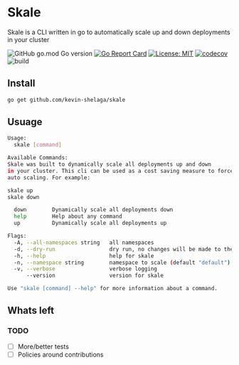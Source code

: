 # Skale

Skale is a CLI written in go to automatically scale up and down deployments in your cluster

![GitHub go.mod Go version](https://img.shields.io/github/go-mod/go-version/kevin-shelaga/skale)
[![Go Report Card](https://goreportcard.com/badge/github.com/kevin-shelaga/cronjob-cleaner)](https://goreportcard.com/report/github.com/kevin-shelaga/skale)
[![License: MIT](https://img.shields.io/badge/License-MIT-yellow.svg)](https://opensource.org/licenses/Apache)
[![codecov](https://codecov.io/gh/kevin-shelaga/skale/branch/main/graph/badge.svg?token=SY9DP3GBB8)](https://codecov.io/gh/kevin-shelaga/skale)
![build](https://github.com/kevin-shelaga/skale/workflows/build/badge.svg)

## Install

```sh
go get github.com/kevin-shelaga/skale
```

## Usuage

```sh
Usage:
  skale [command]

Available Commands:
Skale was built to dynamically scale all deployments up and down
in your cluster. This cli can be used as a cost saving measure to force cluster 
auto scaling. For example:

skale up
skale down

  down        Dynamically scale all deployments down
  help        Help about any command
  up          Dynamically scale all deployments up

Flags:
  -A, --all-namespaces string   all namespaces
  -d, --dry-run                 dry run, no changes will be made to the cluster
  -h, --help                    help for skale
  -n, --namespace string        namespace to scale (default "default")
  -v, --verbose                 verbose logging
      --version                 version for skale

Use "skale [command] --help" for more information about a command.
```

## Whats left

### TODO

- [ ] More/better tests
- [ ] Policies around contributions

